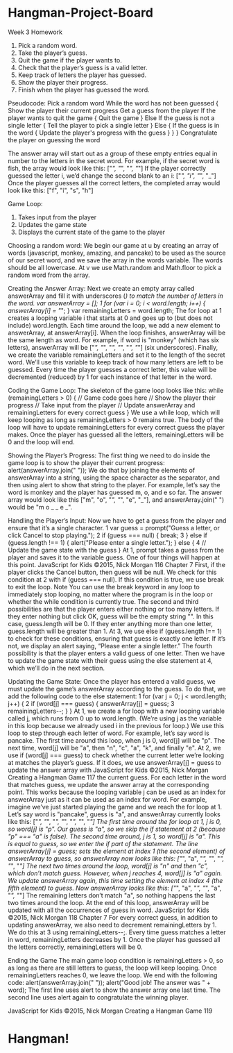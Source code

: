 # Hangman-Project-Board
Week 3 Homework
1. Pick a random word.
2. Take the player’s guess.
3. Quit the game if the player wants to.
4. Check that the player’s guess is a valid letter.
5. Keep track of letters the player has guessed.
6. Show the player their progress.
7. Finish when the player has guessed the word.

Pseudocode:
Pick a random word
While the word has not been guessed {
 Show the player their current progress
 Get a guess from the player
 If the player wants to quit the game {
 Quit the game
 }
 Else If the guess is not a single letter {
 Tell the player to pick a single letter
 }
 Else {
 If the guess is in the word {
 Update the player's progress with the guess
 }
 }
}
Congratulate the player on guessing the word

The answer array will start out as a group of these empty
entries equal in number to the letters in the secret word. For
example, if the secret word is fish, the array would look like this:
["_", "_", "_", "_"]
If the player correctly guessed the letter i, we’d change the second blank to an i:
["_", "i", "_", "_"]
Once the player guesses all the correct letters, the completed
array would look like this:
["f", "i", "s", "h"]

Game Loop:
1. Takes input from the player
2. Updates the game state
3. Displays the current state of the game to the player

Choosing a random word:
We begin our game at u by creating an array of words
(javascript, monkey, amazing, and pancake) to be used as the
source of our secret word, and we save the array in the words
variable. The words should be all lowercase. At v we use
Math.random and Math.floor to pick a random word from the array.

Creating the Answer Array:
Next we create an empty array called answerArray and fill it with
underscores (_) to match the number of letters in the word.
var answerArray = [];
1 for (var i = 0; i < word.length; i++) {
 answerArray[i] = "_";
}
var remainingLetters = word.length;
The for loop at 1 creates a looping variable i that starts at 0
and goes up to (but does not include) word.length. Each time around
the loop, we add a new element to answerArray, at answerArray[i].
When the loop finishes, answerArray will be the same length as word.
For example, if word is "monkey" (which has six letters), answerArray
will be ["_", "_", "_", "_", "_", "_"] (six underscores).
Finally, we create the variable remainingLetters and set it to
the length of the secret word. We’ll use this variable to keep track
of how many letters are left to be guessed. Every time the player
guesses a correct letter, this value will be decremented (reduced)
by 1 for each instance of that letter in the word.

Coding the Game Loop:
The skeleton of the game loop looks like this:
while (remainingLetters > 0) {
 // Game code goes here
 // Show the player their progress
 // Take input from the player
 // Update answerArray and remainingLetters for every correct guess
}
We use a while loop, which
will keep looping as long as
remainingLetters > 0 remains true.
The body of the loop will have
to update remainingLetters for every
correct guess the player makes. Once
the player has guessed all the letters,
remainingLetters will be 0 and the loop
will end.

Showing the Player’s Progress:
The first thing we need to do inside the game loop is to show the
player their current progress:
alert(answerArray.join(" "));
We do that by joining the elements of answerArray into a string,
using the space character as the separator, and then using alert
to show that string to the player. For example, let’s say the word
is monkey and the player has guessed m, o, and e so far. The
answer array would look like this ["m", "o", "_", "_", "e", "_"],
and answerArray.join(" ") would be "m o _ _ e _".

Handling the Player’s Input:
Now we have to get a guess from the player and ensure that it’s a
single character.
1 var guess = prompt("Guess a letter, or click Cancel to stop playing.");
2 if (guess === null) {
 break;
3 } else if (guess.length !== 1) {
 alert("Please enter a single letter.");
} else {
4 // Update the game state with the guess
}
At 1, prompt takes a guess from the player and saves it to the
variable guess. One of four things will happen at this point.
JavaScript for Kids
©2015, Nick Morgan 
116 Chapter 7
First, if the player clicks the Cancel button, then guess will be
null. We check for this condition at 2 with if (guess === null). If
this condition is true, we use break to exit the loop.
Note You can use the break keyword in any loop to immediately stop looping, no matter where the program is in the loop or whether the while
condition is currently true.
The second and third possibilities are that the player enters
either nothing or too many letters. If they enter nothing but click
OK, guess will be the empty string "". In this case, guess.length
will be 0. If they enter anything more than one letter, guess.length
will be greater than 1.
At 3, we use else if (guess.length !== 1) to check for these
conditions, ensuring that guess is exactly one letter. If it’s not,
we display an alert saying, “Please enter a single letter.”
The fourth possibility is that the player enters a valid guess of
one letter. Then we have to update the game state with their guess
using the else statement at 4, which we’ll do in the next section.

Updating the Game State:
Once the player has entered a valid guess, we must update the
game’s answerArray according to the guess. To do that, we add the
following code to the else statement:
1 for (var j = 0; j < word.length; j++) {
2 if (word[j] === guess) {
 answerArray[j] = guess;
3 remainingLetters--;
 }
}
At 1, we create a for loop with a new looping variable called j,
which runs from 0 up to word.length. (We’re using j as the variable
in this loop because we already used i in the previous for loop.) We
use this loop to step through each letter of word. For example, let’s
say word is pancake. The first time around this loop, when j is 0,
word[j] will be "p". The next time, word[j] will be "a", then "n", "c",
"a", "k", and finally "e".
At 2, we use if (word[j] === guess) to check whether the current letter we’re looking at matches the player’s guess. If it does,
we use answerArray[j] = guess to update the answer array with
JavaScript for Kids
©2015, Nick Morgan 
Creating a Hangman Game 117
the current guess. For each letter in the word that matches guess,
we update the answer array at the corresponding point. This
works because the looping variable j can be used as an index for
answerArray just as it can be used as an index for word.
For example, imagine we’ve just started playing the game and
we reach the for loop at 1. Let’s say word is "pancake", guess is "a",
and answerArray currently looks like this:
["_", "_", "_", "_", "_", "_", "_"]
The first time around the for loop at 1, j is 0, so word[j]
is "p". Our guess is "a", so we skip the if statement at 2 (because
"p" === "a" is false). The second time around, j is 1, so word[j]
is "a". This is equal to guess, so we enter the if part of the statement. The line answerArray[j] = guess; sets the element at index
1 (the second element) of answerArray to guess, so answerArray now
looks like this:
["_", "a", "_", "_", "_", "_", "_"]
The next two times around the loop, word[j] is "n" and then
"c", which don’t match guess. However, when j reaches 4, word[j]
is "a" again. We update answerArray again, this time setting the
element at index 4 (the fifth element) to guess. Now answerArray
looks like this:
["_", "a", "_", "_", "a", "_", "_"]
The remaining letters don’t match "a", so nothing happens the
last two times around the loop. At the end of this loop, answerArray
will be updated with all the occurrences of guess in word.
JavaScript for Kids
©2015, Nick Morgan 
118 Chapter 7
For every correct guess, in addition to updating answerArray,
we also need to decrement remainingLetters by 1. We do this at 3
using remainingLetters--;. Every time guess matches a letter in word,
remainingLetters decreases by 1. Once the player has guessed all the
letters correctly, remainingLetters will be 0.

Ending the Game
The main game loop condition is remainingLetters > 0, so as long as there are still letters to
guess, the loop will keep looping. Once remainingLetters
reaches 0, we leave the loop. We end with the following code:
alert(answerArray.join(" "));
alert("Good job! The answer was " + word);
The first line uses alert to show the
answer array one last time. The second
line uses alert again to congratulate the
winning player.

<!DOCTYPE html>
<html>
<head>
 <title>Hangman!</title>
</head>
JavaScript for Kids
©2015, Nick Morgan 
Creating a Hangman Game 119
<body>
 <h1>Hangman!</h1>
 <script>
 // Create an array of words
 var words = [
 "javascript",
 "monkey",
 "amazing",
 "pancake"
 ];
 // Pick a random word
 var word = words[Math.floor(Math.random() * words.length)];
 // Set up the answer array
 var answerArray = [];
 for (var i = 0; i < word.length; i++) {
 answerArray[i] = "_";
 }
 var remainingLetters = word.length;
 // The game loop
 while (remainingLetters > 0) {
 // Show the player their progress
 alert(answerArray.join(" "));
 // Get a guess from the player
 var guess = prompt("Guess a letter, or click Cancel to stop 
playing.");
 if (guess === null) {
 // Exit the game loop
 break;
 } else if (guess.length !== 1) {
 alert("Please enter a single letter.");
 } else {
 // Update the game state with the guess
 for (var j = 0; j < word.length; j++) {
 if (word[j] === guess) {
 answerArray[j] = guess;
 remainingLetters--;
 }
 }
 }
JavaScript for Kids
©2015, Nick Morgan 
120 Chapter 7
 // The end of the game loop
 }
 // Show the answer and congratulate the player
 alert(answerArray.join(" "));
 alert("Good job! The answer was " + word);
 </script>
</body>
</html>
